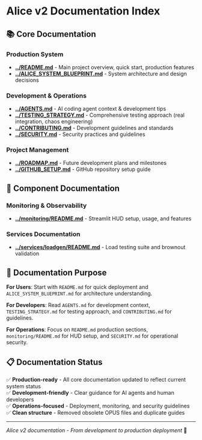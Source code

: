 # Alice v2 Documentation Index

## 📚 Core Documentation

### **Production System**
- **[../README.md](../README.md)** - Main project overview, quick start, production features
- **[../ALICE_SYSTEM_BLUEPRINT.md](../ALICE_SYSTEM_BLUEPRINT.md)** - System architecture and design decisions

### **Development & Operations**
- **[../AGENTS.md](../AGENTS.md)** - AI coding agent context & development tips
- **[../TESTING_STRATEGY.md](../TESTING_STRATEGY.md)** - Comprehensive testing approach (real integration, chaos engineering)
- **[../CONTRIBUTING.md](../CONTRIBUTING.md)** - Development guidelines and standards
- **[../SECURITY.md](../SECURITY.md)** - Security practices and guidelines

### **Project Management**
- **[../ROADMAP.md](../ROADMAP.md)** - Future development plans and milestones
- **[../GITHUB_SETUP.md](../GITHUB_SETUP.md)** - GitHub repository setup guide

## 🔧 Component Documentation

### **Monitoring & Observability**
- **[../monitoring/README.md](../monitoring/README.md)** - Streamlit HUD setup, usage, and features

### **Services Documentation**
- **[../services/loadgen/README.md](../services/loadgen/README.md)** - Load testing suite and brownout validation

## 🎯 Documentation Purpose

**For Users**: Start with `README.md` for quick deployment and `ALICE_SYSTEM_BLUEPRINT.md` for architecture understanding.

**For Developers**: Read `AGENTS.md` for development context, `TESTING_STRATEGY.md` for testing approach, and `CONTRIBUTING.md` for guidelines.

**For Operations**: Focus on `README.md` production sections, `monitoring/README.md` for HUD setup, and `SECURITY.md` for operational security.

## 📋 Documentation Status

✅ **Production-ready** - All core documentation updated to reflect current system status  
✅ **Development-friendly** - Clear guidance for AI agents and human developers  
✅ **Operations-focused** - Deployment, monitoring, and security guidelines  
✅ **Clean structure** - Removed obsolete OPUS files and duplicate guides  

---

*Alice v2 documentation - From development to production deployment* 🚀